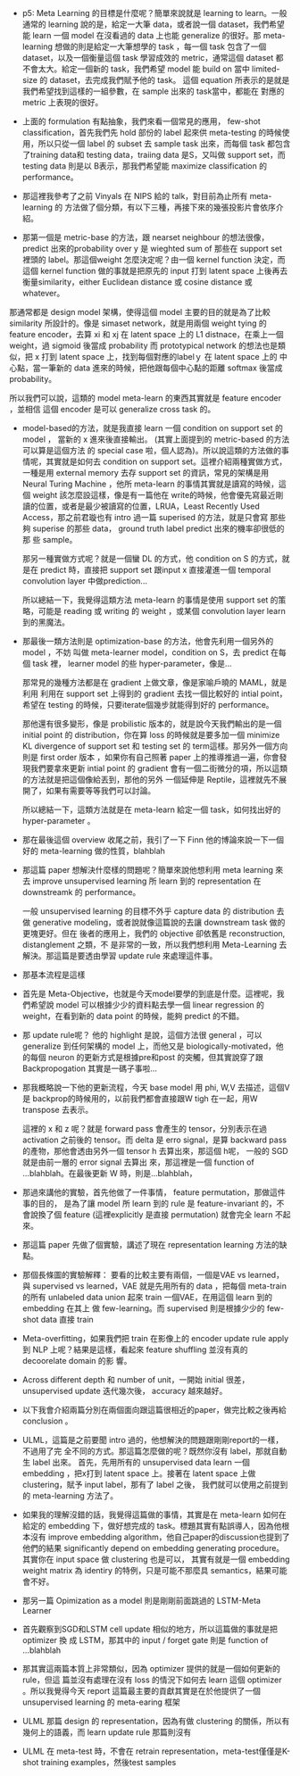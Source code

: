 * p5: Meta Learning 的目標是什麼呢？簡單來說就是 learning to learn。一般通常的 learning 說的是，給定一大筆 data，或者說一個 dataset，我們希望能 learn 一個 model 在沒看過的 data 上也能 generalize 的很好。那 meta-learning 想做的則是給定一大筆想學的 task ，每一個 task 包含了一個 dataset，以及一個衡量這個 task 學習成效的 metric，通常這個 dataset 都不會太大。給定一個新的 task，我們希望 model 能 build on 當中 limited-size 的 dataset，去完成我們賦予他的 task。
這個 equation 所表示的是就是我們希望找到這樣的一組參數，在 sample 出來的 task當中，都能在 對應的 metric 上表現的很好。

* 上面的 formulation 有點抽象，我們來看一個常見的應用， few-shot classification，首先我們先 hold 部份的 label 起來供 meta-testing 的時候使用，所以只從一個 label 的 subset 去 sample task 出來，而每個 task 都包含了training data和 testing data，traiing data 是S，又叫做 support set，而 testing data 則是以 B表示，那我們希望能 maximize classification 的 performance。

* 那這裡我參考了之前 Vinyals 在 NIPS 給的 talk，對目前為止所有 meta-learning 的
  方法做了個分類，有以下三種，再接下來的幾張投影片會依序介紹。

* 那第一個是 metric-base 的方法，跟 nearset neighbour 的想法很像，predict 出來的probability over y 是 wieghted sum of 那些在 support set 裡頭的 label。那這個weight 怎麼決定呢？由一個 kernel function 決定，而這個 kernel function 做的事就是把原先的 input 打到 latent space 上後再去衡量similarity，either Euclidean distance 或 cosine distance 或 whatever。 

那通常都是 design model 架構，使得這個 model 主要的目的就是為了比較 similarity 所設計的。像是 simaset network，就是用兩個 weight tying 的 feature encoder，去算 xi 和 xj 在 latent space 上的 L1 distnace，在乘上一個 weight，過 sigmoid 後當成 probability
  而 prototypical network 的想法也是類似，把 x 打到 latent space 上，找到每個對應的labelｙ 在 latent space 上的 中心點，當一筆新的 data 進來的時候，把他跟每個中心點的距離 softmax 後當成 probability。

所以我們可以說，這類的 model meta-learn 的東西其實就是 feature encoder ，並相信
這個 encoder 是可以 generalize cross task 的。

* model-based的方法，就是我直接 learn 一個 condition on support set 的 model ，
  當新的 x 進來後直接輸出。 (其實上面提到的 metric-based 的方法可以算是這個方法
  的 special case 啦，個人認為)。所以說這類的方法做的事情呢，其實就是如何去
  condition on support set。這裡介紹兩種實做方式，一種是用 external
  memory 去存 support set 的資訊，常見的架構是用 Neural Turing Machine ，他所
  meta-learn 的事情其實就是讀寫的時候，這個 weight 該怎麼設這樣，像是有一篇他在
  write的時候，他會優先寫最近剛讀的位置，或者是最少被讀寫的位置，LRUA，Least
  Recently Used Access，那之前君璇也有 intro 過一篇 superised 的方法，就是只會寫
  那些夠 superise 的那些 data， ground truth label predict 出來的機率卻很低的那
  些 sample。
  
  那另一種實做方式呢？就是一個蠻 DL 的方式，他 condition on S 的方式，就是在
  predict 時，直接把 support set 跟input x 直接灌進一個 temporal convolution
  layer 中做prediction...

  所以總結一下，我覺得這類方法 meta-learn 的事情是使用 support set 的策略，可能是
  reading 或 writing 的 weight ，或某個 convolution layer learn 到的黑魔法。

* 那最後一類方法則是 optimization-base 的方法，他會先利用一個另外的 model ，不妨
  叫做 meta-learner model，condition on S，去 predict 在每個 task 裡， learner
  model 的些 hyper-parameter，像是...

  那常見的幾種方法都是在 gradient 上做文章，像是家喻戶曉的 MAML，就是利用
  利用在 support set 上得到的 gradient 去找一個比較好的 intial point，希望在
  testing 的時候，只要iterate個幾步就能得到好的 performance。

  那他還有很多變形，像是 probilistic 版本的，就是說今天我們輸出的是一個 initial
  point 的 distribution，你在算 loss 的時候就是要多加一個 minimize KL divergence
  of support set 和 testing set 的 term這樣。那另外一個方向則是 first order 版本
  ，如果你有自己照著 paper 上的推導推過一遍，你會發現我們要拿來更新 intial point
  的 gradient 會有一個二街微分的項，所以這類的方法就是把這個像給丟到，那他的另外
  一個延伸是 Reptile，這裡就先不展開了，如果有需要等等我們可以討論。

  所以總結一下，這類方法就是在 meta-learn 給定一個 task，如何找出好的
  hyper-parameter 。

* 那在最後這個 overview 收尾之前，我引了一下 Finn 他的博論來說一下一個好的
  meta-learning 做的性質，blahblah

* 那這篇 paper 想解決什麼樣的問題呢？簡單來說他想利用 meta learning 來去 improve
  unsupervised learning 所 learn 到的 representation 在 downstreamk 的
  performance。

  一般 unsupervised learning 的目標不外乎 capture data 的 distribution 去做
  generative modeling，或者說就像這篇說的去讓 downstream task 做的更塊更好。但在
  後者的應用上，我們的 objective 卻依舊是 reconstruction, distanglement 之類，不
  是非常的一致，所以我們想利用 Meta-Learning 去解決。那這篇是要透由學習 update
  rule 來處理這件事。

* 那基本流程是這樣

* 首先是 Meta-Objective，也就是今天model要學的到底是什麼。這裡呢，我們希望說
  model 可以根據少少的資料點去學一個 linear regression 的 weight，在看到新的
  data point 的時候，能夠 predict 的不錯。

* 那 update rule呢？
  他的 highlight 是說，這個方法很 general ，可以 generalize 到任何架構的 model
  上，而他又是 biologically-motivated，他的每個 neuron 的更新方式是根據pre和post
  的突觸，但其實說穿了跟 Backpropogation 其實是一碼子事啦...

* 那我概略說一下他的更新流程，今天 base model 用 phi, W,V 去描述，這個V是
  backprop的時候用的，以前我們都會直接跟W tigh 在一起，用W transpose 去表示。

  這裡的 x 和 z 呢？就是 forward pass 會產生的 tensor，分別表示在過 activation
  之前後的 tensor。而 delta 是 erro signal，是算 backward pass 的產物，那他會透由另外一個
  tensor h 去算出來，那這個 h呢， 一般的 SGD 就是由前一層的 error signal 去算出
  來，那這裡是一個 function of ...blahblah。在最後更新 W 時，則是...blahblah，

* 那過來講他的實驗，首先他做了一件事情， feature permutation，那做這件事的目的，
  是為了讓 model 所 learn 到的 rule 是 feature-invariant 的，不會說換了個
  feature (這裡explicitly 是直接 permutation) 就會完全 learn 不起來。

* 那這篇 paper 先做了個實驗，講述了現在 representation learning 方法的缺點。

* 那個長條圖的實驗解釋： 要看的比較主要有兩個，一個是VAE vs learned，與
  supervised vs learned，VAE 就是先用所有的 data ，把每個 meta-train 的所有
  unlabeled data union 起來 train 一個VAE，在用這個 learn 到的 embedding 在其上
  做 few-learning。而 supervised 則是根據少少的 few-shot data 直接 train

* Meta-overfitting，如果我們把 train 在影像上的 encoder update rule apply 到 NLP
  上呢？結果是這樣，看起來 feature shuffling 並沒有真的 decoorelate domain 的影
  響。

* Across different depth 和 number of unit，一開始 initial 很差，unsupervised
  update 迭代幾次後， accuracy 越來越好。

* 以下我會介紹兩篇分別在兩個面向跟這篇很相近的paper，做完比較之後再給 conclusion
  。

* ULML，這篇是之前要聞 intro 過的，他想解決的問題跟剛剛report的一樣，不過用了完
  全不同的方式。那這篇怎麼做的呢？既然你沒有 label，那就自動生 label 出來。
  首先，先用所有的 unsupervised data learn 一個 embedding ，把x打到 latent space
  上。接著在 latent space 上做 clustering，賦予 input label，那有了 label 之後，
  我們就可以使用之前提到的 meta-learning 方法了。

* 如果我的理解沒錯的話，我覺得這篇做的事情，其實是在 meta-learn 如何在給定的
  embedding 下，做好想完成的 task。標題其實有點誤導人，因為他根本沒有 improve
  embedding algorithm，他自己paper的discussion也提到了他們的結果 significantly depend on
  embedding generating procedure。其實你在 input space 做 clustering 也是可以，
  其實有就是一個 embedding weight matrix 為 identiry 的特例，只是可能不那麼具 semantics，結果可能會不好。

* 那另一篇 Opimization as a model 則是剛剛前面跳過的 LSTM-Meta Learner
* 首先觀察到SGD和LSTM cell update 相似的地方，所以這篇做的事就是把 optimizer 換
  成 LSTM，那其中的 input / forget gate 則是 function of ...blahblah

* 那其實這兩篇本質上非常類似，因為 optimizer 提供的就是一個如何更新的 rule，但這
  篇並沒有處理在沒有 loss 的情況下如何去 learn 這個 optimizer 。所以我覺得今天 report 這篇最主要的貢獻其實是在於他提供了一個 unsupervised learning 的 meta-earing 框架


* ULML 那篇 design 的 representation，因為有做 clustering 的關係，所以有幾何上的語義，而 learn update rule 那篇則沒有
* ULML 在 meta-test 時，不會在 retrain representation，meta-test僅僅是K-shot
  training examples，然後test samples
